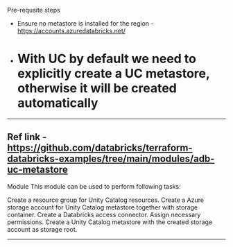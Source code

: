 Pre-requsite steps
- Ensure no metastore is installed for the region - https://accounts.azuredatabricks.net/
- # With UC by default we need to explicitly create a UC metastore, otherwise it will be created automatically
------------------------------------------------------------------------------------------------------------------------------------------------------------
Ref link - https://github.com/databricks/terraform-databricks-examples/tree/main/modules/adb-uc-metastore 
----------------------------------------------------------------------------------------------------------------------------------------------------------
Module
This module can be used to perform following tasks:

Create a resource group for Unity Catalog resources.
Create a Azure storage account for Unity Catalog metastore together with storage container.
Create a Databricks access connector.
Assign necessary permissions.
Create a Unity Catalog metastore with the created storage account as storage root.

-----------------------------------------------------------------------------------------------------------------------------------------------------------